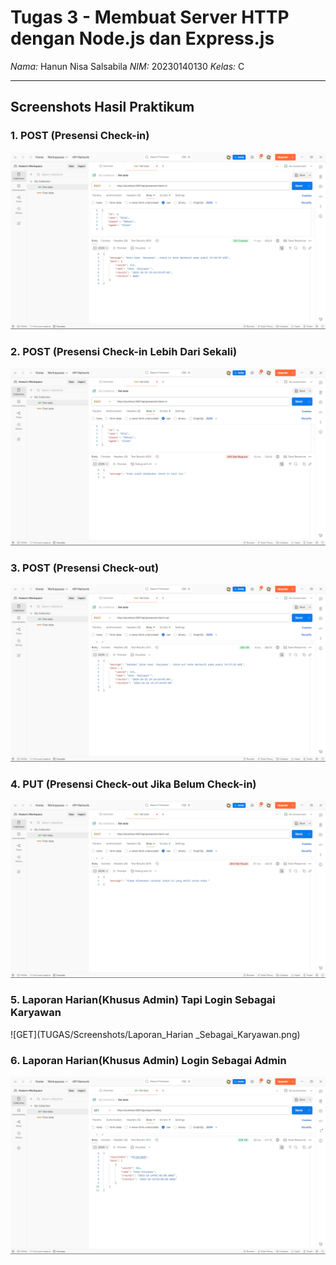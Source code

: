 # Tugas 3 - Membuat Server HTTP dengan Node.js dan Express.js

*Nama:* Hanun Nisa Salsabila
*NIM:* 20230140130 
*Kelas:* C  


---

## Screenshots Hasil Praktikum

### 1. POST (Presensi Check-in)
![POST](TUGAS/Screenshots/presensi_checkin.png)

### 2. POST (Presensi Check-in Lebih Dari Sekali)
![POST](TUGAS/Screenshots/Presensi_Checkin_Lebih_dari_Sekali.png)

### 3. POST (Presensi Check-out)
![POST](TUGAS/Screenshots/Presensi_Checkout.png)

### 4. PUT (Presensi Check-out Jika Belum Check-in)
![POST](TUGAS/Screenshots/Presensi_Checkout_Jika_Belum_Checkin.png)

### 5. Laporan Harian(Khusus Admin) Tapi Login Sebagai Karyawan
![GET](TUGAS/Screenshots/Laporan_Harian _Sebagai_Karyawan.png)

### 6. Laporan Harian(Khusus Admin) Login Sebagai Admin
![GET](TUGAS/Screenshots/Laporan_Harian_Sebagai_Admin.png)